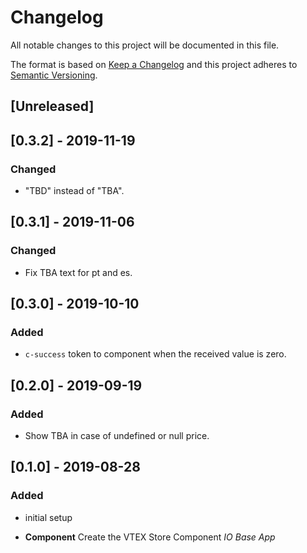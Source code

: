 # Changelog

All notable changes to this project will be documented in this file.

The format is based on [Keep a Changelog](http://keepachangelog.com/en/1.0.0/)
and this project adheres to [Semantic Versioning](http://semver.org/spec/v2.0.0.html).

## [Unreleased]

## [0.3.2] - 2019-11-19

### Changed

- "TBD" instead of "TBA".

## [0.3.1] - 2019-11-06

### Changed

- Fix TBA text for pt and es.

## [0.3.0] - 2019-10-10

### Added

- `c-success` token to component when the received value is zero.

## [0.2.0] - 2019-09-19

### Added

- Show TBA in case of undefined or null price.

## [0.1.0] - 2019-08-28

### Added

- initial setup

- **Component** Create the VTEX Store Component _IO Base App_
